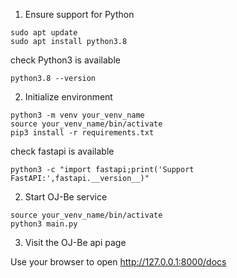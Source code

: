 1. Ensure support for Python
```shell
sudo apt update
sudo apt install python3.8
```
check Python3 is available
```shell
python3.8 --version
```
2. Initialize environment
```shell
python3 -m venv your_venv_name
source your_venv_name/bin/activate
pip3 install -r requirements.txt
```
check fastapi is available
```shell
python3 -c "import fastapi;print('Support FastAPI:',fastapi.__version__)"
```
2. Start OJ-Be service
```shell
source your_venv_name/bin/activate
python3 main.py
```
3. Visit the OJ-Be api page

Use your browser to open http://127.0.0.1:8000/docs